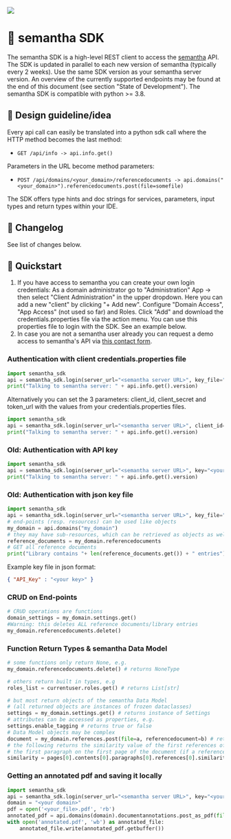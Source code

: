 ![](https://www.semantha.de/wp-content/uploads/semantha-inverted.svg)

# 💜 semantha SDK

The semantha SDK is a high-level REST client to access the [semantha](http://semantha.ai) API.
The SDK is updated in parallel to each new version of semantha (typically every 2 weeks). Use the same SDK version as your semantha server version.
An overview of the currently supported endpoints may be found at the end of this document (see section "State of Development").
The semantha SDK is compatible with python >= 3.8.

## 🔬 Design guideline/idea
Every api call can easily be translated into a python sdk call where the HTTP method becomes the last method:
* `GET /api/info -> api.info.get()`

Parameters in the URL become method parameters:
* `POST /api/domains/<your_domain>/referencedocuments -> api.domains("<your_domain>").referencedocuments.post(file=somefile)`

The SDK offers type hints and doc strings for services, parameters, input types and return types within your IDE.

## 📝 Changelog
See list of changes below.

## 🚀 Quickstart
1. If you have access to semantha you can create your own login credentials: As a domain administrator go to "Administration" App -> then select "Client Administration" in the upper dropdown. Here you can add a new "client" by clicking "+ Add new". Configure "Domain Access", "App Access" (not used so far) and Roles. Click "Add" and download the credentials.properties file via the action menu. You can use this properties file to login with the SDK. See an example below.
1. In case you are not a semantha user already you can request a demo access to semantha's API via [this contact form](https://www.semantha.de/request/).

### Authentication with client credentials.properties file

```python
import semantha_sdk
api = semantha_sdk.login(server_url="<semantha server URL>", key_file="credentials.properties")
print("Talking to semantha server: " + api.info.get().version)
```

Alternatively you can set the 3 parameters: client_id, client_secret and token_url with the values from your credentials.properties files.

```python
import semantha_sdk
api = semantha_sdk.login(server_url="<semantha server URL>", client_id="<id>", client_secret="<secret>", token_url="<url>")
print("Talking to semantha server: " + api.info.get().version)
```

### Old: Authentication with API key

```python
import semantha_sdk
api = semantha_sdk.login(server_url="<semantha server URL>", key="<your key>")
print("Talking to semantha server: " + api.info.get().version)
```

### Old: Authentication with json key file

```python
import semantha_sdk
api = semantha_sdk.login(server_url="<semantha server URL>", key_file="<path to your key file (json format)>")
# end-points (resp. resources) can be used like objects
my_domain = api.domains("my_domain")
# they may have sub-resources, which can be retrieved as objects as well
reference_documents = my_domain.referencedocuments
# GET all reference documents
print("Library contains "+ len(reference_documents.get()) + " entries")
```

Example key file in json format:

```json
{ "API_Key" : "<your key>" }
```

### CRUD on End-points

```python
# CRUD operations are functions
domain_settings = my_domain.settings.get()
#Warning: this deletes ALL reference documents/library entries
my_domain.referencedocuments.delete() 
```

### Function Return Types & semantha Data Model

```python
# some functions only return None, e.g.
my_domain.referencedocuments.delete() # returns NoneType

# others return built in types, e.g
roles_list = currentuser.roles.get() # returns List[str]

# but most return objects of the semantha Data Model
# (all returned objects are instances of frozen dataclasses)
settings = my_domain.settings.get() # returns instance of Settings
# attributes can be accessed as properties, e.g.
settings.enable_tagging # returns true or false
# Data Model objects may be complex
document = my_domain.references.post(file=a, referencedocument=b) # returns instance of Document
# the following returns the similarity value of the first references of the first sentence of the
# the first paragraph on the first page of the document (if a reference was found for this sentence)
similarity = pages[0].contents[0].paragraphs[0].references[0].similarity # returns float
```

### Getting an annotated pdf and saving it locally

```python
import semantha_sdk
api = semantha_sdk.login(server_url="<semantha server URL>", key="<your key>")
domain = "<your domain>"
pdf = open('<your_file>.pdf', 'rb')
annotated_pdf = api.domains(domain).documentannotations.post_as_pdf(file=pdf, similaritythreshold=0.85)
with open('annotated.pdf', 'wb') as annotated_file:
    annotated_file.write(annotated_pdf.getbuffer())
```
